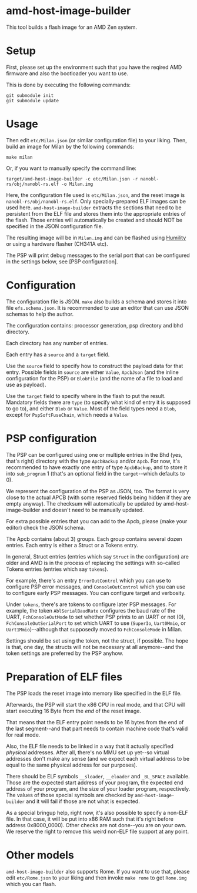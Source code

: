 # amd-host-image-builder

This tool builds a flash image for an AMD Zen system.

# Setup

First, please set up the environment such that you have the reqired AMD firmware and also the bootloader you want to use.

This is done by executing the following commands:

    git submodule init
    git submodule update

# Usage

Then edit `etc/Milan.json` (or similar configuration file) to your liking.
Then, build an image for Milan by the following commands:

    make milan

Or, if you want to manually specify the command line:

    target/amd-host-image-builder -c etc/Milan.json -r nanobl-rs/obj/nanobl-rs.elf -o Milan.img

Here, the configuration file used is `etc/Milan.json`, and the reset image is `nanobl-rs/obj/nanobl-rs.elf`. Only specially-prepared ELF images can be used here. `amd-host-image-builder` extracts the sections that need to be persistent from the ELF file and stores them into the appropriate entries of the flash. Those entries will automatically be created and should NOT be specified in the JSON configuration file.

The resulting image will be in `Milan.img` and can be flashed using [Humility](https://github.com/oxidecomputer/humility) or using a hardware flasher (CH341A etc).

The PSP will print debug messages to the serial port that can be configured in the settings below, see [PSP configuration].

# Configuration

The configuration file is JSON. `make` also builds a schema and stores it into file `efs.schema.json`. It is recommended to use an editor that can use JSON schemas to help the author.

The configuration contains: processor generation, psp directory and bhd directory.

Each directory has any number of entries.

Each entry has a `source` and a `target` field.

Use the `source` field to specify how to construct the payload data for that entry.
Possible fields in `source` are either `Value`, `ApcbJson` (and the inline configuration for the PSP) or `BlobFile` (and the name of a file to load and use as payload).

Use the `target` field to specify where in the flash to put the result.
Mandatory fields there are `type` (to specify what kind of entry it is supposed to go to), and either `Blob` or `Value`.
Most of the field types need a `Blob`, except for `PspSoftFuseChain`, which needs a `Value`.

# PSP configuration

The PSP can be configured using one or multiple entries in the Bhd (yes, that's right) directory with the type `ApcbBackup` and/or `Apcb`. For now, it's recommended to have exactly one entry of type `ApcbBackup`, and to store it into `sub_program` 1 (that's an optional field in the `target`--which defaults to 0).

We represent the configuration of the PSP as JSON, too. The format is very close to the actual APCB (with some reserved fields being hidden if they are empty anyway). The checksum will automatically be updated by amd-host-image-builder and doesn't need to be manually updated.

For extra possible entries that you can add to the Apcb, please (make your editor) check the JSON schema.

The Apcb contains (about 3) groups. Each group contains several dozen entries. Each entry is either a Struct or a Tokens entry.

In general, Struct entries (entries which say `Struct` in the configuration) are older and AMD is in the process of replacing the settings with so-called Tokens entries (entries which say `tokens`).

For example, there's an entry `ErrorOutControl` which you can use to configure PSP error messages, and `ConsoleOutControl` which you can use to configure early PSP messages. You can configure target and verbosity.

Under `tokens`, there's are tokens to configure later PSP messages. For example, the token `AblSerialBaudRate` configures the baud rate of the UART, `FchConsoleOutMode` to set whether PSP prints to an UART or not (0), `FchConsoleOutSerialPort` to set which UART to use (`SuperIo`, `Uart0Mmio`, or `Uart1Mmio`)--although that supposedly moved to `FchConsoleMode` in Milan.

Settings should be set using the token, not the struct, if possible. The hope is that, one day, the structs will not be necessary at all anymore--and the token settings are preferred by the PSP anyhow.

# Preparation of ELF files

The PSP loads the reset image into memory like specified in the ELF file.

Afterwards, the PSP will start the x86 CPU in real mode, and that CPU will start executing 16 Byte from the *end* of the reset image.

That means that the ELF entry point needs to be 16 bytes from the end of the last segment--and that part needs to contain machine code that's valid for real mode.

Also, the ELF file needs to be linked in a way that it actually specified *physical* addresses. After all, there's no MMU set up yet--so virtual addresses don't make any sense (and we expect each virtual address to be equal to the same physical address for our purposes).

There should be ELF symbols `__sloader`, `__eloader` and `_BL_SPACE` available. Those are the expected start address of your program, the expected end address of your program, and the size of your loader program, respectively. The values of those special symbols are checked by `amd-host-image-builder` and it will fail if those are not what is expected.

As a special bringup help, right now, it's also possible to specify a non-ELF file. In that case, it will be put into x86 RAM such that it's right before address 0x8000_0000). Other checks are not done--you are on your own. We reserve the right to remove this weird non-ELF file support at any point.

# Other models

`amd-host-image-builder` also supports Rome. If you want to use that, please edit `etc/Rome.json` to your liking and then invoke `make rome` to get `Rome.img` which you can flash.
